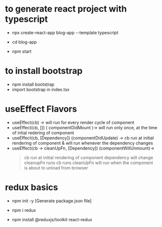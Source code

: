 # to generate react project with typescript

- npx create-react-app blog-app --template typescript

- cd blog-app

- npm start

# to install bootstrap

- npm install bootstrap
- import bootstrap in index.tsx

# useEffect Flavors

- useEffect(cb) -> will run for every render cycle of component
- useEffect(cb, []) ( componentDidMount )-> will run only once, at the time of intial redering of component
- useEffect(cb, [Dependency]) (componentDidUpdate) -> cb run at initial rendering of component & will run whenever the dependency changes
- useEffect(cb -> cleanUpFn, [Dependency]) (componentWillUnmount)->
  > cb run at initial rendering of component
  > dependency will change
  > cleanupFn runs
  > cb runs
  > cleanUpFn will run when the component is about to unload from browser

# redux basics

- npm init -y [Generate package.json file]
- npm i redux

- npm install @reduxjs/toolkit react-redux
